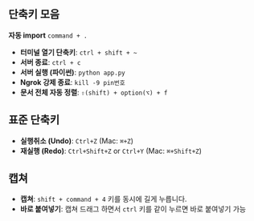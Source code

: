 ## 단축키 모음

**자동 import** `command + .`
- **터미널 열기 단축키**: `ctrl + shift + ~`
- **서버 종료**: `ctrl + c`
- **서버 실행 (파이썬)**: `python app.py`
- **Ngrok 강제 종료**: `kill -9 pin번호`
- **문서 전체 자동 정렬**: `⇧(shift) + option(⌥) + f`
  
## 표준 단축키
- **실행취소 (Undo)**: `Ctrl+Z` (Mac: `⌘+Z`)
- **재실행 (Redo)**: `Ctrl+Shift+Z` or `Ctrl+Y` (Mac: `⌘+Shift+Z`)
  
## 캡쳐
- **캡쳐**: `shift + command + 4` 키를 동시에 길게 누릅니다.
- **바로 붙여넣기**: 캡쳐 드래그 하면서 `ctrl` 키를 같이 누르면 바로 붙여넣기 가능

